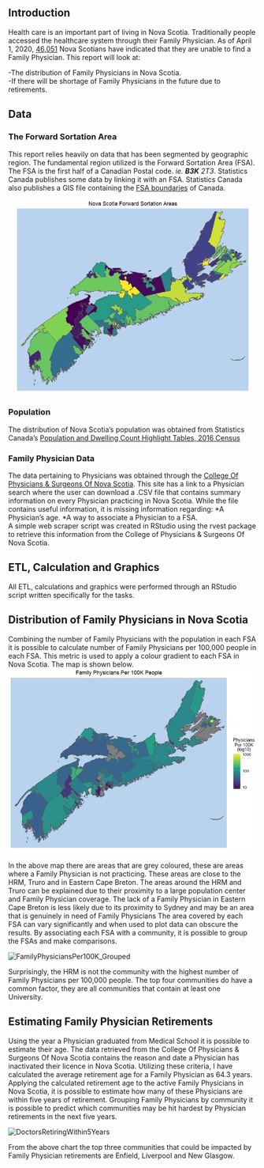 ## Introduction
Health care is an important part of living in Nova Scotia. Traditionally people accessed the healthcare system through their Family Physician.  As of April 1, 2020, [46,051](http://www.nshealth.ca/sites/nshealth.ca/files/finding_a_primary_care_provider_in_nova_scotia_report_april_2020.pdf) Nova Scotians have indicated that they are unable to find a Family Physician.
This report will look at:

-The distribution of Family Physicians in Nova Scotia. <br>
-If there will be shortage of Family Physicians in the future due to retirements.

## Data

### The Forward Sortation Area
This report relies heavily on data that has been segmented by geographic region.  The fundamental region utilized is the Forward Sortation Area (FSA).  The FSA is the first half of a Canadian Postal code. *ie. **B3K** 2T3*. Statistics Canada publishes some data by linking it with an FSA.  Statistics Canada also publishes a GIS file containing the [FSA boundaries](https://www150.statcan.gc.ca/n1/en/catalogue/92-179-X) of Canada.

![Nova Scotia Forward Sortation Areas](NovaScotiaFSA.jpeg)

### Population
The distribution of Nova Scotia’s population was obtained from Statistics Canada’s [Population and Dwelling Count Highlight Tables, 2016 Census]( https://www12.statcan.gc.ca/census-recensement/2016/dp-pd/hlt-fst/pd-pl/Table.cfm?Lang=Eng&T=1201&S=22&O=A)

### Family Physician Data
The data pertaining to Physicians was obtained through the [College Of Physicians & Surgeons Of Nova Scotia](https://cpsns.ns.ca/).  This site has a link to a Physician search where the user can download a .CSV file that contains summary information on every Physician practicing in Nova Scotia.  While the file contains useful information, it is missing information regarding:
*A Physician’s age. 
*A way to associate a Physician to a FSA.  
A simple web scraper script was created in RStudio using the rvest package to retrieve this information from the College of Physicians & Surgeons Of Nova Scotia.

## ETL, Calculation and Graphics
All ETL, calculations and graphics were performed through an RStudio script written specifically for the tasks.

## Distribution of Family Physicians in Nova Scotia
Combining the number of Family Physicians with the population in each FSA it is possible to calculate number of Family Physicians per 100,000 people in each FSA.  This metric is used to apply a colour gradient to each FSA in Nova Scotia.  The map is shown below.
![Doctors Per 100K](DocsPer100K.jpeg)

In the above map there are areas that are grey coloured, these are areas where a Family Physician is not practicing.  These areas are close to the HRM, Truro and in Eastern Cape Breton.  The areas around the HRM and Truro can be explained due to their proximity to a large population center and Family Physician coverage.  The lack of a Family Physician in Eastern Cape Breton is less likely due to its proximity to Sydney and may be an area that is genuinely in need of Family Physicians
The area covered by each FSA can vary significantly and when used to plot data can obscure the results.  By associating each FSA with a community, it is possible to group the FSAs and make comparisons.

![FamilyPhysiciansPer100K_Grouped](FP100K_Com.jpg)

Surprisingly, the HRM is not the community with the highest number of Family Physicians per 100,000 people. The top four communities do have a common factor, they are all communities that contain at least one University.

## Estimating Family Physician Retirements
Using the year a Physician graduated from Medical School it is possible to estimate their age.  The data retrieved from the College Of Physicians & Surgeons Of Nova Scotia contains the reason and date a Physician has inactivated their licence in Nova Scotia.  Utilizing these criteria, I have calculated the average retirement age for a Family Physician as 64.3 years.
Applying the calculated retirement age to the active Family Physicians in Nova Scotia, it is possible to estimate how many of these Physicians are within five years of retirement. Grouping Family Physicians by community it is possible to predict which communities may be hit hardest by Physician retirements in the next five years.

![DoctorsRetiringWithin5Years](Retirements.jpg)

From the above chart the top three communities that could be impacted by Family Physician retirements are Enfield, Liverpool and New Glasgow.

